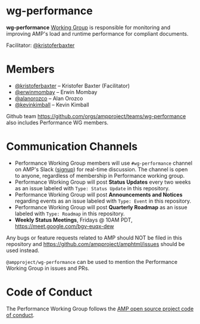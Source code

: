 # wg-performance
**wg-performance** [Working Group](https://github.com/ampproject/meta/blob/master/GOVERNANCE.md#working-groups) is responsible for monitoring and improving AMP's load and runtime performance for compliant documents.

Facilitator: [@kristoferbaxter](https://github.com/kristoferbaxter)

# Members
- [@kristoferbaxter](https://github.com/kristoferbaxter) – Kristofer Baxter (Facilitator)
- [@erwinmombay](https://github.com/erwinmombay) – Erwin Mombay
- [@alanorozco](https://github.com/alanorozco) – Alan Orozco
- [@kevinkimball](https://github.com/kevinkimball) – Kevin Kimball

Github team https://github.com/orgs/ampproject/teams/wg-performance also includes Performance WG members.

# Communication Channels
- Performance Working Group members will use `#wg-performance` channel on AMP's Slack ([signup](https://docs.google.com/forms/d/e/1FAIpQLSd83J2IZA6cdR6jPwABGsJE8YL4pkypAbKMGgUZZriU7Qu6Tg/viewform?fbzx=4406980310789882877)) for real-time discussion. The channel is open to anyone, regardless of membership in Performance working group.
- Performance Working Group will post **Status Updates** every two weeks as an issue labeled with `Type: Status Update` in this repository.
- Performance Working Group will post **Announcements and Notices** regarding events as an issue labeled with `Type: Event` in this repository.
- Performance Working Group will post **Quarterly Roadmap** as an issue labeled with `Type: Roadmap` in this repository.
- **Weekly Status Meetings**, Fridays @ 10AM PDT, https://meet.google.com/bgv-euqx-dew

Any bugs or feature requests related to AMP should NOT be filed in this repository and https://github.com/ampproject/amphtml/issues should be used instead.

`@ampproject/wg-performance` can be used to mention the Performance Working Group in issues and PRs.

# Code of Conduct
The Performance Working Group follows the [AMP open source project code of conduct](https://github.com/ampproject/meta/blob/master/CODE_OF_CONDUCT.md).

